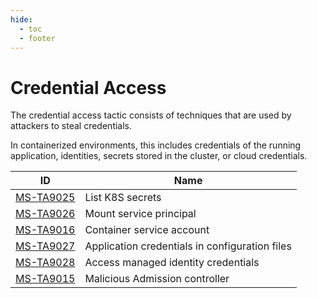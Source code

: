 ```yaml
---
hide:
  - toc
  - footer
---
```


# Credential Access

The credential access tactic consists of techniques that are used by attackers to steal credentials.

In containerized environments, this includes credentials of the running application, identities, secrets stored in the cluster, or cloud credentials.

|ID|Name|
|--|----|
|[MS-TA9025](../../techniques/List%20K8S%20secrets.md)|List K8S secrets|
|[MS-TA9026](../../techniques/Mount%20service%20principal.md)|Mount service principal|
|[MS-TA9016](../../techniques/container%20service%20account.md)|Container service account|
|[MS-TA9027](../../techniques/Application%20credentials%20in%20configuration%20files.md)|Application credentials in configuration files|
|[MS-TA9028](../../techniques/Access%20managed%20identity%20credentials.md)|Access managed identity credentials|
|[MS-TA9015](../../techniques/Malicious%20admission%20controller.md)|Malicious Admission controller|